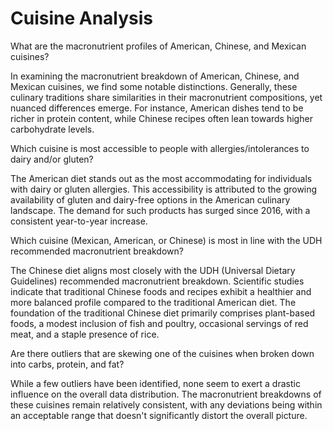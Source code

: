 # Cuisine Analysis

What are the macronutrient profiles of American, Chinese, and Mexican cuisines?

In examining the macronutrient breakdown of American, Chinese, and Mexican cuisines, we find some notable distinctions. Generally, these culinary traditions share similarities in their macronutrient compositions, yet nuanced differences emerge. For instance, American dishes tend to be richer in protein content, while Chinese recipes often lean towards higher carbohydrate levels.

Which cuisine is most accessible to people with allergies/intolerances to dairy and/or gluten?

The American diet stands out as the most accommodating for individuals with dairy or gluten allergies. This accessibility is attributed to the growing availability of gluten and dairy-free options in the American culinary landscape. The demand for such products has surged since 2016, with a consistent year-to-year increase.

Which cuisine (Mexican, American, or Chinese) is most in line with the UDH recommended macronutrient breakdown?

The Chinese diet aligns most closely with the UDH (Universal Dietary Guidelines) recommended macronutrient breakdown. Scientific studies indicate that traditional Chinese foods and recipes exhibit a healthier and more balanced profile compared to the traditional American diet. The foundation of the traditional Chinese diet primarily comprises plant-based foods, a modest inclusion of fish and poultry, occasional servings of red meat, and a staple presence of rice.

Are there outliers that are skewing one of the cuisines when broken down into carbs, protein, and fat?

While a few outliers have been identified, none seem to exert a drastic influence on the overall data distribution. The macronutrient breakdowns of these cuisines remain relatively consistent, with any deviations being within an acceptable range that doesn't significantly distort the overall picture.

